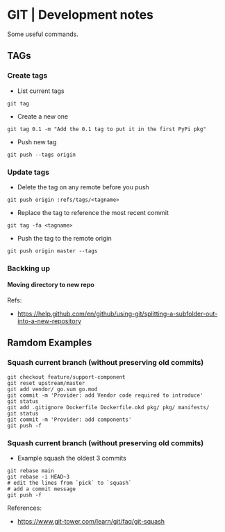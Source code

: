 # GIT | Development notes

Some useful commands.

## TAGs

### Create tags

* List current tags

`git tag`

* Create a new one

`git tag 0.1 -m "Add the 0.1 tag to put it in the first PyPi pkg"`

* Push new tag

`git push --tags origin`

### Update tags

* Delete the tag on any remote before you push

`git push origin :refs/tags/<tagname>`

* Replace the tag to reference the most recent commit

`git tag -fa <tagname>`

* Push the tag to the remote origin

`git push origin master --tags`

### Backking up

#### Moving directory to new repo

Refs:

- https://help.github.com/en/github/using-git/splitting-a-subfolder-out-into-a-new-repository


## Ramdom Examples

### Squash current branch (without preserving old commits)

```
git checkout feature/support-component
git reset upstream/master
git add vendor/ go.sum go.mod 
git commit -m 'Provider: add Vendor code required to introduce'
git status
git add .gitignore Dockerfile Dockerfile.okd pkg/ pkg/ manifests/ 
git status
git commit -m 'Provider: add components'
git push -f
```

### Squash current branch (without preserving old commits)

- Example squash the oldest 3 commits

```
git rebase main
git rebase -i HEAD~3
# edit the lines from `pick` to `squash`
# add a commit message
git push -f
```

References:

- https://www.git-tower.com/learn/git/faq/git-squash
